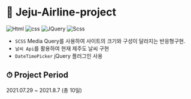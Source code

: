 # 📖 Jeju-Airline-project
![Html](	https://img.shields.io/badge/HTML-E34F26?&logo=html5&logoColor=white&style=flat)
![css](https://img.shields.io/badge/CSS-239120?&logo=css3&logoColor=white&style=flat)
![JQuery](https://img.shields.io/badge/jQuery-0769AD?&logo=jquery&logoColor=white&style=flat)
![Scss](https://img.shields.io/badge/Scss-CC6699?&logo=sass&logoColor=white&style=flat)

- `SCSS` Media Query를 사용하여 사이트의 크기와 구성이 달라지는 반응형구현.
- `날씨 Api`를 활용하여 현재 제주도 날씨 구현
- `DateTimePicker` jQuery 플러그인 사용

 
## ⏱ Project Period
2021.07.29 ~ 2021.8.7 (총 10일)

